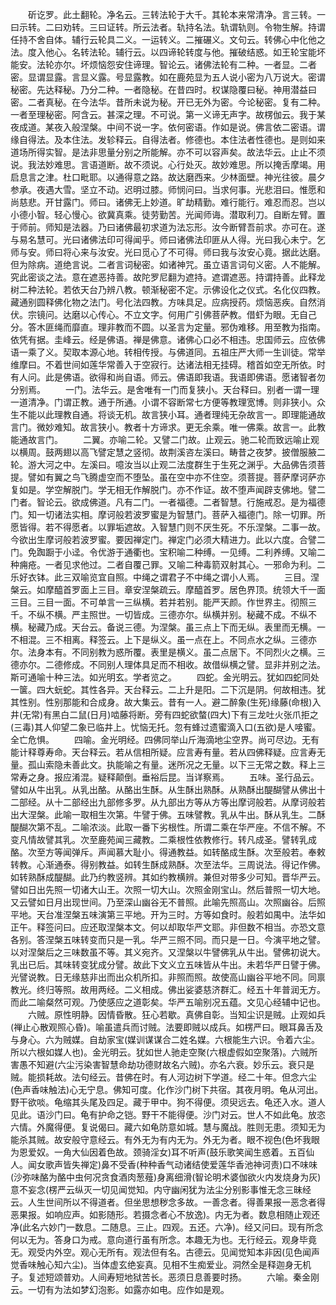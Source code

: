 <!-- { "loadSidebar": true } -->
　　斫讫罗。此土翻轮。净名云。三转法轮于大千。其轮本来常清净。言三转。一曰示转。二曰劝转。三曰证转。所云法者。轨持名法。轨谓轨则。令物生解。持谓任持不舍自体。辅行云轮具二义。一运转义。二摧碾义。文句云。转佛心中化他之法。度入他心。名转法轮。辅行云。以四谛轮转度与他。摧破结惑。如王轮宝能坏能安。法轮亦尔。坏烦恼怨安住谛理。智论云。诸佛法轮有二种。一者显。二者密。显谓显露。言显义露。号显露教。如在鹿苑显为五人说小密为八万说大。密谓秘密。先达释秘。乃分二种。一者隐秘。在昔四时。权谋隐覆曰秘。神用潜益曰密。二者真秘。在今法华。昔所未说为秘。开已无外为密。今论秘密。复有二种。一者至理秘密。阿含云。甚深之理。不可说。第一义谛无声字。故楞伽云。我于某夜成道。某夜入般涅槃。中间不说一字。依何密语。作如是说。佛言依二密语。谓缘自得法。及本住法。发轸释云。自得法者。修德也。本住法者性德也。是则如来道场所得实智。是法非思量分别之所能解。亦不可以容声矣。故法华云。止止不须说。我法妙难思。言语道断。故不须说。心行处灭。故妙难思。所以掩舌摩竭。用启息言之津。杜口毗耶。以通得意之路。故达磨西来。少林面壁。神光往彼。晨夕参承。夜遇大雪。坚立不动。迟明过膝。师悯问曰。当求何事。光悲泪曰。惟愿和尚慈悲。开甘露门。师曰。诸佛无上妙道。旷劫精勤。难行能行。难忍而忍。岂以小德小智。轻心慢心。欲冀真乘。徒劳勤苦。光闻师诲。潜取利刀。自断左臂。置于师前。师知是法器。乃曰诸佛最初求道为法忘形。汝今断臂吾前求。亦可在。遂与易名慧可。光曰诸佛法印可得闻乎。师曰诸佛法印匪从人得。光曰我心未宁。乞师与安。师曰将心来与汝安。光曰觅心了不可得。师曰我与汝安心竟。据此达磨。但为除病。道绝言说。二者言词秘密。如诸神咒。虽立语言词句义密。人不能解。究此密谈之法。意在遮恶持善。故陀罗尼翻为遮持。遮谓遮恶。持谓持善。此释龙树二种法轮。若依天台乃辨八教。顿渐秘密不定。示佛设化之仪式。名化仪四教。藏通别圆释佛化物之法门。号化法四教。方味具足。应病授药。烦恼恶疾。自然消伏。宗镜问。达磨以心传心。不立文字。何用广引佛菩萨教。借虾为眼。无自己分。答木匪绳而靡直。理非教而不圆。以圣言为定量。邪伪难移。用至教为指南。依凭有据。圭峰云。经是佛语。禅是佛意。诸佛心口必不相违。忠国师云。应依佛语一乘了义。契取本源心地。转相传授。与佛道同。五祖庄严大师一生训徒。常举维摩曰。不着世间如莲华常善入于空寂行。达诸法相无挂碍。稽首如空无所依。时有人问。此是佛语。欲得和尚自语。师云。佛语即我语。我语即佛语。愿诸智者勿分别焉。
　　一门。法华云。是舍唯有一门而复狭小。天台释曰。别者一谓一理一道清净。门谓正教。通于所通。小谓不容断常七方便等教理宽博。则非狭小。众生不能以此理教自通。将谈无机。故言狭小耳。通者理纯无杂故言一。即理能通故言门。微妙难知。故言狭小。教者十方谛求。更无余乘。唯一佛乘。故言一。此教能通故言门。
　　二翼。亦喻二轮。又譬二门故。止观云。驰二轮而致远喻止观以横周。鼓两翅以高飞譬定慧之竖彻。故荆溪咨左溪曰。畴昔之夜梦。披僧服腋二轮。游大河之中。左溪曰。噫汝当以止观二法度群生于生死之渊乎。大品佛告须菩提。譬如有翼之鸟飞腾虚空而不堕坠。虽在空中亦不住空。须菩提。菩萨摩诃萨亦复如是。学空解脱门。学无相无作解脱门。亦不作证。故不堕声闻辟支佛地。譬二门者。智论云。欲成佛道。凡有二门。一者福德。二者智慧。行施戒忍。是为福德门。知一切诸法实相。摩诃般若波罗蜜是为智慧门。菩萨入福德门。除一切罪。所愿皆得。若不得愿者。以罪垢遮故。入智慧门则不厌生死。不乐涅槃。二事一故。今欲出生摩诃般若波罗蜜。要因禅定门。禅定门必须大精进力。此以六度。合譬二门。免踟蹰于小迳。令优游于通衢也。宝积喻二种缚。一见缚。二利养缚。又喻二种痈疮。一者见求他过。二者自覆己罪。又喻二种毒箭双射其心。一邪命为利。二乐好衣钵。此三双喻览宜自照。中绳之谓君子不中绳之谓小人焉。
　　三目。涅槃云。如摩醯首罗面上三目。章安涅槃疏云。摩醯首罗。居色界顶。统领大千一面三目。三目一面。不可单言一三纵横。若并若别。能严天颜。作世界主。彻照三千。不纵不横。严主照世。一切皆成。三德亦尔。纵横并别。秘藏不成。不纵不横。秘藏乃成。天台云。备说三德。为涅槃。虽三点上下而无纵。表里而无横。一不相混。三不相离。释签云。上下是纵义。虽一点在上。不同点水之纵。三德亦尔。法身本有。不同别教为惑所覆。表里是横义。虽二点居下。不同烈火之横。三德亦尔。二德修成。不同别人理体具足而不相收。故借纵横之譬。显非并别之法。斯可通喻十种三法。如光明玄。学者览之。
　　四蛇。金光明云。犹如四蛇同处一箧。四大蚖蛇。其性各异。天台释云。二上升是阳。二下沉是阴。何故相违。犹其性别。性别那能和合成身。故大集云。昔有一人。避二醉象(生死)缘藤(命根)入井(无常)有黑白二鼠(日月)啮藤将断。旁有四蛇欲螫(四大)下有三龙吐火张爪拒之(三毒)其人仰望二象已临井上。忧恼无托。忽有蜂过遗蜜滴入口(五欲)是人唼蜜。全亡危惧。
　　四喻。金光明经。四佛同举山斤海滴地尘空界。尚可尽边。无有能计释尊寿命。天台释云。若从信相所疑。应言寿有量。若从四佛释疑。应言寿无量。孤山索隐未善此文。执能喻之有量。迷所况之无量。以下三无常之数。释上三常寿之身。报应淆混。疑释颠倒。垂裕后昆。当详察焉。
　　五味。圣行品云。譬如从牛出乳。从乳出酪。从酪出生酥。从生酥出熟酥。从熟酥出醍醐譬从佛出十二部经。从十二部经出九部修多罗。从九部出方等从方等出摩诃般若。从摩诃般若出大涅槃。此喻一取相生次第。牛譬于佛。五味譬教。乳从牛出。酥从乳生。二酥醍醐次第不乱。二喻浓淡。此取一番下劣根性。所谓二乘在华严座。不信不解。不变凡情故譬其乳。次至鹿苑闻三藏教。二乘根性依教修行。转凡成圣。譬转乳成酪。次至方等闻弹斥。声闻慕大耻小。得通教益。如转酪成生酥。次至般若。奉敕转教。心渐通泰。得别教益。如转生酥成熟酥。次至法华。三周说法。得记作佛。如转熟酥成醍醐。此乃约教竖辨。其如约教横辨。兼但对带多少可知。晋华严云。譬如日出先照一切诸大山王。次照一切大山。次照金刚宝山。然后普照一切大地。又云譬如日月出现世间。乃至深山幽谷无不普照。此喻先照高山。次照幽谷。后照平地。天台准涅槃五味演第三平地。开为三时。方等如食时。般若如禺中。法华如正午。释签问曰。应还取涅槃本文。何以却取华严文耶。非但数不相当。亦恐文意各别。答涅槃五味转变而只是一乳。华严三照不同。而只是一日。今演平地之譬。以对涅槃后之三味数虽不等。其义宛齐。又涅槃以牛譬佛乳从牛出。譬佛初说大。乳出已后。其味转变犹成分譬。故此下文义立五味皆从牛出。未若华严日譬于佛。光譬说教。日无缘慈非出而出众机所扣。非照而照。故使高山幽谷平地不同。同禀教光。终归等照。故用两经。二义相成。佛出娑婆慈济群汇。经五十年普润无方。而此二喻粲然可观。乃使感应之道彰矣。华严五喻别况五蕴。文见心经辅中记也。
　　六贼。原性明静。因情昏散。狂心若歇。真佛自彰。当知尘识是贼。止观如兵(禅止心散观照心昏)。喻虽遣兵而讨贼。法要即贼以成兵。如楞严曰。眼耳鼻舌及与身心。六为贼媒。自劫家宝(媒训谋谋合二姓名媒。六根能生六识。令着六尘。所以六根如媒人也)。金光明云。犹如世人驰走空聚(六根虚假如空聚落)。六贼所害愚不知避(六尘污染害智慧命劫功德财故名六贼)。亦名六衰。妙乐云。衰只是贼。能损耗故。法句经云。昔佛在时。有人河边树下学道。经二十年。但念六尘(色声香味触法)心无宁息。佛知可度。化作沙门树下共宿。其夜月明。龟从河出。野干欲啖。龟缩其头尾及四足。藏于甲中。狗不得便。须臾远去。龟还入水。道人见此。语沙门曰。龟有护命之铠。野干不能得便。沙门对云。世人不如此龟。放恣六情。外魔得便。复说偈曰。藏六如龟防意如城。慧与魔战。胜则无患。须知无为能杀其贼。故安般守意经云。有外无为有内无为。外无为者。眼不视色(色坏我眼为恩爱奴。一角大仙因着色故。颈骑淫女)耳不听声(鼓乐歌笑闻生惑着。五百仙人。闻女歌声皆失禅定)鼻不受香(种种香气动诸结使爱莲华香池神诃责)口不味味(沙弥味酪为酪中虫何况贪食酒肉葱薤)身离细滑(智论明术婆伽欲火内发烧身为灰)意不妄念(楞严云纵灭一切见闻觉知。内守幽闲犹为法尘分别影事惟无念三昧经云。人生世间所以不得道者。但坐思想秽念多故。一善念者。得善果报一恶念者得恶果报。如响应声。如影随形。若摄念者心不放逸)。内无为者。数息相随止观还净(此名六妙门一数息。二随息。三止。四观。五还。六净)。经又问曰。现有所念何以无为。答身口为戒。意向道行虽有所念。本趣无为也。无行经云。观身毕竟无。观受内外空。观心无所有。观法但有名。古德云。见闻觉知本非因(见色闻声觉香味触心知六尘)。当体虚玄绝妄真。见相不生痴爱业。洞然全是释迦身无机子。复述短颂普劝。人间寿短地狱苦长。恶须日息善要时扬。
　　六喻。秦金刚云。一切有为法如梦幻泡影。如露亦如电。应作如是观。
